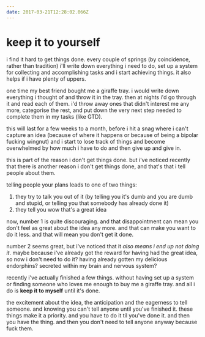 ```yaml
---
date: 2017-03-21T12:28:02.066Z
---
```

# keep it to yourself

i find it hard to get things done. every couple of springs (by coincidence,
rather than tradition) i'll write down everything i need to do, set up a system
for collecting and accomplishing tasks and i start achieving things. it also
helps if i have plenty of uppers.

one time my best friend bought me a giraffe tray. i would write down everything
i thought of and throw it in the tray. then at nights i'd go through it and read
each of them. i'd throw away ones that didn't interest me any more, categorise
the rest, and put down the very next step needed to complete them in my tasks
(like GTD).

this will last for a few weeks to a month, before i hit a snag where i can't
capture an idea (because of where it happens or because of being a bipolar
fucking wingnut) and i start to lose track of things and become overwhelmed by
how much i have to do and then give up and give in.

this is part of the reason i don't get things done. but i've noticed recently
that there is another reason i don't get things done, and that's that i tell
people about them.

telling people your plans leads to one of two things:

1. they try to talk you out of it (by telling you it's dumb and you are dumb and
	 stupid, or telling you that somebody has already done it)
2. they tell you wow that's a great idea

now, number 1 is quite discouraging. and that disappointment can mean
you don't feel as great about the idea any more. and that can make you want to
do it less. and that will mean you don't get it done.

number 2 seems great, but i've noticed that it *also means i end up not doing
it*. maybe because i've already got the reward for having had the great idea, so
now i don't need to do it? having already gotten my delicious endorphins?
secreted within my brain and nervous system?

recently i've actually finished a few things. without having set up a system or
finding someone who loves me enough to buy me a giraffe tray. and all i do is
**keep it to myself** until it's done.

the excitement about the idea, the anticipation and the eagerness to tell
someone. and knowing you can't tell anyone until you've finished it. these
things make it a priority. and you have to do it til you've
done it. and then you have the thing. and then you don't need to tell
anyone anyway because fuck them.
